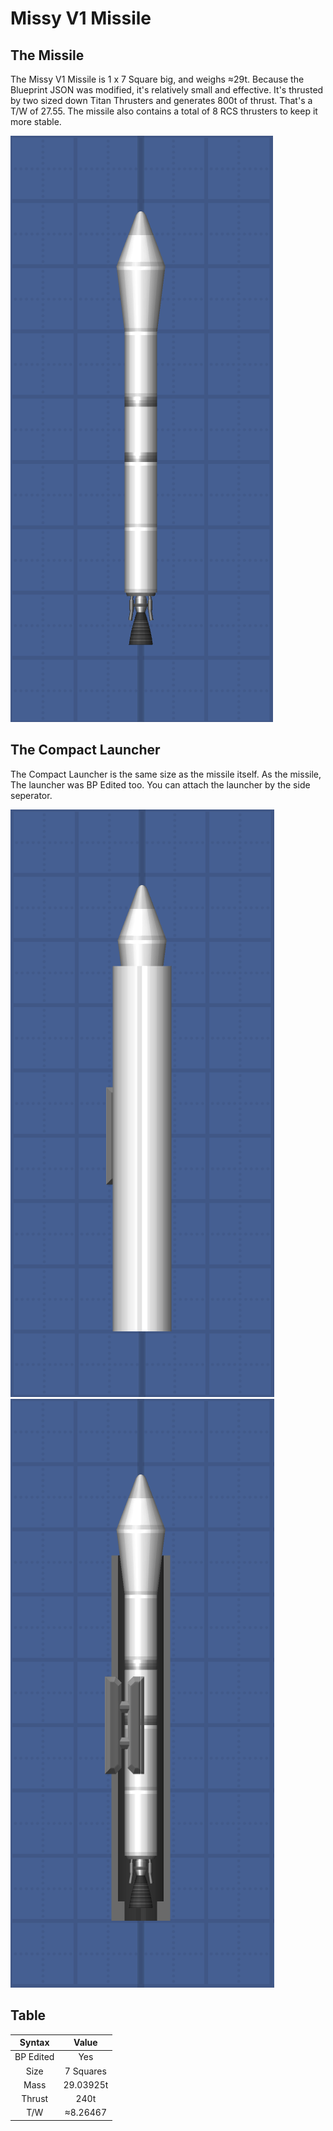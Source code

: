 # Missy V1 Missile

## The Missile
The Missy V1 Missile is 1 x 7 Square big, and weighs ≈29t. Because the Blueprint JSON was modified, it's relatively small and effective.
It's thrusted by two sized down Titan Thrusters and generates 800t of thrust. That's a T/W of 27.55. 
The missile also contains a total of 8 RCS thrusters to keep it more stable.

![](Images/Missile.png)

## The Compact Launcher
The Compact Launcher is the same size as the missile itself. As the missile, 
The launcher was BP Edited too. You can attach the launcher by the side seperator.

![](Images/CompactLauncher.png) ![](Images/CompactLauncher_InterriorView.png)

## Table
| Syntax | Value |
| :-----------: | :-----------: |
| BP Edited | Yes |
| Size | 7 Squares |
| Mass | 29.03925t |
| Thrust | 240t |
| T/W | ≈8.26467 |